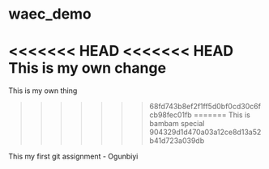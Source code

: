 # waec_demo
<<<<<<< HEAD
<<<<<<< HEAD
   This is my own change
=======
This is my own thing
>>>>>>> 68fd743b8ef2f1ff5d0bf0cd30c6fcb98fec01fb
=======
This is bambam special
>>>>>>> 904329d1d470a03a12ce8d13a52b41d723a039db


This my first git assignment - Ogunbiyi

